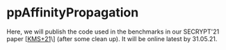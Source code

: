 # ppAffinityPropagation


Here, we will publish the code used in the benchmarks in our SECRYPT'21 paper \[[KMS+21](https://ia.cr/2021/...)\]  (after some clean up). It will be online latest by 31.05.21.
